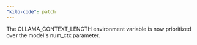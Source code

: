 ```yaml
---
"kilo-code": patch
---
```


The OLLAMA_CONTEXT_LENGTH environment variable is now prioritized over the model's num_ctx parameter.

